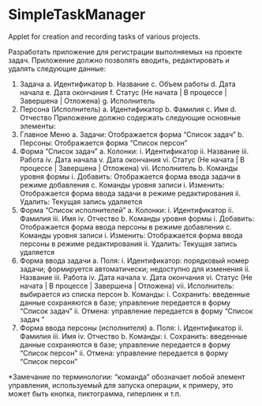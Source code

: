 # SimpleTaskManager
Applet for creation and recording tasks of various projects.

Разработать приложение для регистрации выполняемых на проекте задач.
Приложение должно позволять вводить, редактировать и удалять следующие данные:
1.	Задача 
a.	Идентификатор 
b.	Название 
c.	Объем работы 
d.	Дата начала 
e.	Дата окончания 
f.	Статус (Не начата | В процессе | Завершена | Отложена) 
g.	Исполнитель 
2.	Персона (Исполнитель) 
a.	Идентификатор 
b.	Фамилия 
c.	Имя 
d.	Отчество 
Приложение должно содержать следующие основные элементы:
1.	Главное Меню 
a.	Задачи: Отображается форма “Список задач” 
b.	Персоны: Отображается форма “Список персон”
2.	Форма “Список задач”
a.	Колонки: 
i.	Идентификатор
ii.	Название
iii.	Работа
iv.	Дата начала
v.	Дата окончания
vi.	Статус (Не начата | В процессе | Завершена | Отложена)
vii.	Исполнитель
b.	Команды уровня формы 
i.	Добавить: Отображается форма ввода задачи в режиме добавления
c.	Команды уровня записи 
i.	Изменить: Отображается форма ввода задачи в режиме редактирования
ii.	Удалить: Текущая запись удаляется
3.	Форма “Список исполнителей” 
a.	Колонки: 
i.	Идентификатор
ii.	Фамилия
iii.	Имя
iv.	Отчество
b.	Команды уровня формы 
i.	Добавить: Отображается форма ввода персоны в режиме добавления
c.	Команды уровня записи 
i.	Изменить: Отображается форма ввода персоны в режиме редактирования
ii.	Удалить: Текущая запись удаляется
4.	Форма ввода задачи 
a.	Поля: 
i.	Идентификатор: порядковый номер задачи; формируется автоматически; недоступно для изменения
ii.	Название
iii.	Работа
iv.	Дата начала
v.	Дата окончания
vi.	Статус (Не начата | В процессе | Завершена | Отложена)
vii.	Исполнитель: выбирается из списка персон
b.	Команды: 
i.	Сохранить: введенные данные сохраняются в базе; управление передается в форму “Список задач”
ii.	Отмена: управление передается в форму “Список задач ”
5.	Форма ввода персоны (исполнителя) 
a.	Поля: 
i.	Идентификатор
ii.	Фамилия
iii.	Имя
iv.	Отчество
b.	Команды: 
i.	Сохранить: введенные данные сохраняются в базе; управление передается в форму “Список персон”
ii.	Отмена: управление передается в форму “Список персон”

*Замечание по терминологии: “команда” обозначает любой элемент управления, используемый для запуска операции, к примеру, это может быть кнопка, пиктограмма, гиперлинк и т.п. 
